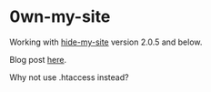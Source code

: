 # 0wn-my-site

Working with [hide-my-site](https://wordpress.org/plugins/hide-my-site/)
version 2.0.5 and below.

Blog post [here](https://blog.bootkit.dev/post/owning-indian-scammers).

Why not use .htaccess instead?
